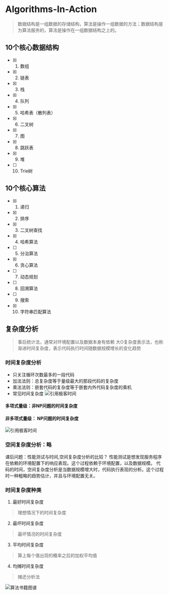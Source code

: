 # Algorithms-In-Action

> 数据结构是一组数据的存储结构，算法是操作一组数据的方法；数据结构是为算法服务的，算法是操作在一组数据结构之上的。
## 10个核心数据结构
- [x]  1. 数组
- [x]  2. 链表
- [x]  3. 栈
- [x]  4. 队列
- [x]  5. 哈希表（散列表）
- [x]  6. 二叉树
- [x]  7. 图
- [x]  8. 跳跃表
- [x]  9. 堆
- [ ]  10. Trie树

## 10个核心算法
- [x]  1. 递归
- [x]  2. 排序
- [x]  3. 二叉树查找
- [x]  4. 哈希算法
- [ ]  5. 分治算法
- [x]  6. 贪心算法
- [ ]  7. 动态规划
- [ ]  8. 回溯算法
- [ ]  9. 搜索
- [x]  10. 字符串匹配算法

## 复杂度分析
> 事后统计法，通常对环境配置以及数据本身有依赖
大O复杂度表示法，也称渐进时间复杂度，表示代码执行时间随数据规模增长的变化趋势
### 时间复杂度分析
 - 只关注循环次数最多的一段代码
 - 加法法则：总复杂度等于量级最大的那段代码的复杂度
 - 乘法法则：嵌套代码的复杂度等于嵌套内外代码复杂度的乘机
 - 常见时间复杂度
 ![引用极客时间](https://static001.geekbang.org/resource/image/37/0a/3723793cc5c810e9d5b06bc95325bf0a.jpg)
#### 多项式量级：非NP问题的时间复杂度
#### 非多项式量级： NP问题的时间复杂度

![引用极客时间](https://static001.geekbang.org/resource/image/49/04/497a3f120b7debee07dc0d03984faf04.jpg)

### 空间复杂度分析：略

课后问题：性能测试与时间,空间复杂度分析的比较？
性能测试是想发现服务程序在依赖的环境配置下的响应表现。这个过程依赖于环境配置，以及数据规模。
代码的时间，空间复杂度分析是当数据规模增大时，代码执行表现的分析。这个过程时一种粗略的趋势估计，并且与环境配置无关。

### 时间复杂度种类

 1. 最好时间复杂度
 > 理想情况下的时间复杂度

 2. 最坏时间复杂度
 > 最坏情况的时间复杂度

 3. 平均时间复杂度
 > 算上每个值出现的概率之后的加权平均值

 4. 均摊时间复杂度
 > 摊还分析法

![算法书籍图谱](https://static001.geekbang.org/resource/image/1e/b8/1e306ffd0d56facbda45f413bc27a4b8.jpg)

